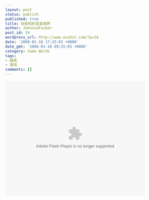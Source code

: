 ```yaml
---
layout: post
status: publish
published: true
title: 玩街机的至高境界
author: JohnnieFucker
post_id: 34
wordpress_url: http://www.oushit.com/?p=34
date: '2008-01-10 17:25:03 +0800'
date_gmt: '2008-01-10 09:25:03 +0800'
category: Some Words
tags:
- 搞笑
- 游戏
comments: []
---
```

<p><embed src="http://player.youku.com/player.php/sid/XNjQxOTM2/v.swf" type="application/x-shockwave-flash" align="middle" height="372" width="450"></embed></p>
